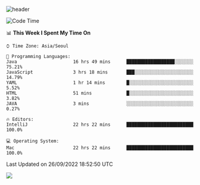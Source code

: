 ![header](https://capsule-render.vercel.app/api?type=Egg&color=timeAuto&height=300&section=header&text=PoPo&fontSize=90&animation=fadeIn)

  <!--START_SECTION:waka-->
![Code Time](http://img.shields.io/badge/Code%20Time-178%20hrs%2058%20mins-blue)

📊 **This Week I Spent My Time On** 

```text
⌚︎ Time Zone: Asia/Seoul

💬 Programming Languages: 
Java                     16 hrs 49 mins      ██████████████████░░░░░░░   75.21% 
JavaScript               3 hrs 18 mins       ███░░░░░░░░░░░░░░░░░░░░░░   14.79% 
YAML                     1 hr 14 mins        █░░░░░░░░░░░░░░░░░░░░░░░░   5.52% 
HTML                     51 mins             █░░░░░░░░░░░░░░░░░░░░░░░░   3.82% 
JAVA                     3 mins              ░░░░░░░░░░░░░░░░░░░░░░░░░   0.27%

🔥 Editors: 
IntelliJ                 22 hrs 22 mins      █████████████████████████   100.0%

💻 Operating System: 
Mac                      22 hrs 22 mins      █████████████████████████   100.0%

```


 Last Updated on 26/09/2022 18:52:50 UTC
<!--END_SECTION:waka-->



<img src="https://capsule-render.vercel.app/api?type=Egg&color=timeAuto&height=300&section=footer&text=PoPo&fontSize=90&animation=fadeIn&reversal=true" />
